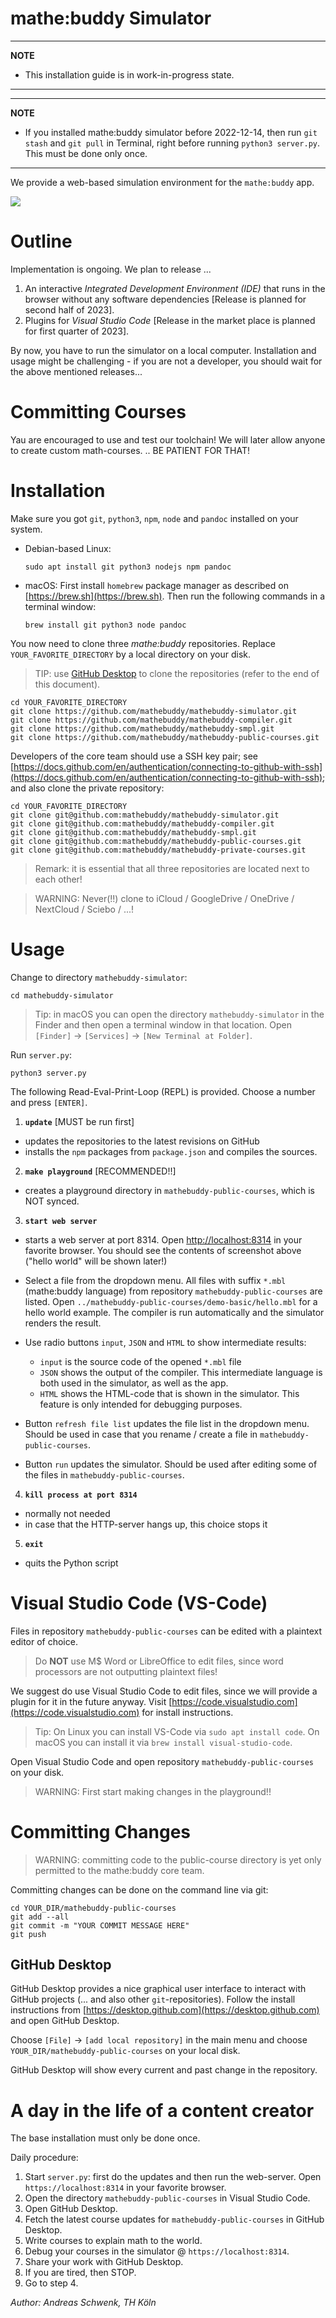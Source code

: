 # mathe:buddy Simulator

<!-- start-for-website -->

---

**NOTE**

- This installation guide is in work-in-progress state.

---

---

**NOTE**

- If you installed mathe:buddy simulator before 2022-12-14, then run `git stash` and `git pull` in Terminal, right before running `python3 server.py`. This must be done only once.

---

We provide a web-based simulation environment for the `mathe:buddy` app.

![](img/screenshot.png)

# Outline

Implementation is ongoing. We plan to release ...

1. An interactive _Integrated Development Environment (IDE)_ that runs in the browser without any software dependencies [Release is planned for second half of 2023].
2. Plugins for _Visual Studio Code_ [Release in the market place is planned for first quarter of 2023].

By now, you have to run the simulator on a local computer. Installation and usage might be challenging - if you are not a developer, you should wait for the above mentioned releases...

# Committing Courses

Yau are encouraged to use and test our toolchain! We will later allow anyone to create custom math-courses. .. BE PATIENT FOR THAT!

# Installation

Make sure you got `git`, `python3`, `npm`, `node` and `pandoc` installed on your system.

- Debian-based Linux:
  ```
  sudo apt install git python3 nodejs npm pandoc
  ```
- macOS:
  First install `homebrew` package manager as described on [https://brew.sh](https://brew.sh). Then run the following commands in a terminal window:
  ```
  brew install git python3 node pandoc
  ```

You now need to clone three _mathe:buddy_ repositories. Replace `YOUR_FAVORITE_DIRECTORY` by a local directory on your disk.

> TIP: use [GitHub Desktop](https://desktop.github.com) to clone the repositories (refer to the end of this document).

```
cd YOUR_FAVORITE_DIRECTORY
git clone https://github.com/mathebuddy/mathebuddy-simulator.git
git clone https://github.com/mathebuddy/mathebuddy-compiler.git
git clone https://github.com/mathebuddy/mathebuddy-smpl.git
git clone https://github.com/mathebuddy/mathebuddy-public-courses.git
```

Developers of the core team should use a SSH key pair; see
[https://docs.github.com/en/authentication/connecting-to-github-with-ssh](https://docs.github.com/en/authentication/connecting-to-github-with-ssh); and also clone the private repository:

```
cd YOUR_FAVORITE_DIRECTORY
git clone git@github.com:mathebuddy/mathebuddy-simulator.git
git clone git@github.com:mathebuddy/mathebuddy-compiler.git
git clone git@github.com:mathebuddy/mathebuddy-smpl.git
git clone git@github.com:mathebuddy/mathebuddy-public-courses.git
git clone git@github.com:mathebuddy/mathebuddy-private-courses.git
```

> Remark: it is essential that all three repositories are located next to each other!

> WARNING: Never(!!) clone to iCloud / GoogleDrive / OneDrive / NextCloud / Sciebo / ...!

# Usage

Change to directory `mathebuddy-simulator`:

```
cd mathebuddy-simulator
```

> Tip: in macOS you can open the directory `mathebuddy-simulator` in the Finder and then open a terminal window in that location. Open `[Finder]` $\to$ `[Services]` $\to$ `[New Terminal at Folder]`.

Run `server.py`:

```
python3 server.py
```

The following Read-Eval-Print-Loop (REPL) is provided.
Choose a number and press `[ENTER]`.

1. **`update`** [MUST be run first]

- updates the repositories to the latest revisions on GitHub
- installs the `npm` packages from `package.json` and compiles the sources.

2. **`make playground`** [RECOMMENDED!!]

- creates a playground directory in `mathebuddy-public-courses`, which is NOT synced.

3. **`start web server`**

- starts a web server at port 8314. Open [http://localhost:8314](http://localhost:8314) in your favorite browser. You should see the contents of screenshot above ("hello world" will be shown later!)

- Select a file from the dropdown menu. All files with suffix `*.mbl` (mathe:buddy language) from repository `mathebuddy-public-courses` are listed. Open `../mathebuddy-public-courses/demo-basic/hello.mbl` for a hello world example. The compiler is run automatically and the simulator renders the result.

- Use radio buttons `input`, `JSON` and `HTML` to show intermediate results:

  - `input` is the source code of the opened `*.mbl` file
  - `JSON` shows the output of the compiler. This intermediate language is both used in the simulator, as well as the app.
  - `HTML` shows the HTML-code that is shown in the simulator. This feature is only intended for debugging purposes.

- Button `refresh file list` updates the file list in the dropdown menu. Should be used in case that you rename / create a file in `mathebuddy-public-courses`.

- Button `run` updates the simulator. Should be used after editing some of the files in `mathebuddy-public-courses`.

4. **`kill process at port 8314`**

- normally not needed
- in case that the HTTP-server hangs up, this choice stops it

5. **`exit`**

- quits the Python script

# Visual Studio Code (VS-Code)

Files in repository `mathebuddy-public-courses` can be edited with a plaintext editor of choice.

> Do **NOT** use M$ Word or LibreOffice to edit files, since word processors are not outputting plaintext files!

We suggest do use Visual Studio Code to edit files, since we will provide a plugin for it in the future anyway. Visit [https://code.visualstudio.com](https://code.visualstudio.com) for install instructions.

> Tip: On Linux you can install VS-Code via `sudo apt install code`. On macOS you can install it via `brew install visual-studio-code`.

Open Visual Studio Code and open repository `mathebuddy-public-courses` on your disk.

> WARNING: First start making changes in the playground!!

# Committing Changes

> WARNING: committing code to the public-course directory is yet only permitted to the mathe:buddy core team.

Committing changes can be done on the command line via git:

```
cd YOUR_DIR/mathebuddy-public-courses
git add --all
git commit -m "YOUR COMMIT MESSAGE HERE"
git push
```

## GitHub Desktop

GitHub Desktop provides a nice graphical user interface to interact with GitHub projects (... and also other `git`-repositories). Follow the install instructions from [https://desktop.github.com](https://desktop.github.com) and open GitHub Desktop.

Choose `[File]` $\to$ `[add local repository]` in the main menu and choose `YOUR_DIR/mathebuddy-public-courses` on your local disk.

GitHub Desktop will show every current and past change in the repository.

# A day in the life of a content creator

The base installation must only be done once.

Daily procedure:

1. Start `server.py`: first do the updates and then run the web-server. Open `https://localhost:8314` in your favorite browser.
2. Open the directory `mathebuddy-public-courses` in Visual Studio Code.
3. Open GitHub Desktop.
4. Fetch the latest course updates for `mathebuddy-public-courses` in GitHub Desktop.
5. Write courses to explain math to the world.
6. Debug your courses in the simulator @ `https://localhost:8314`.
7. Share your work with GitHub Desktop.
8. If you are tired, then STOP.
9. Go to step 4.

_Author: Andreas Schwenk, TH Köln_

